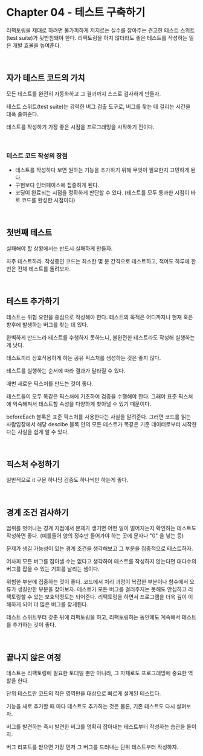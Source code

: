 # Chapter 04 - 테스트 구축하기
리팩토링을 제대로 하려면 불가피하게 저지르는 실수를 잡아주는 견고한 테스트 스위트(test suite)가 뒷받침돼야 한다. 리팩토링을 하지 않더라도 좋은 테스트를 작성하는 일은 개발 효율을 높여준다.

</br>

## 자가 테스트 코드의 가치
모든 테스트를 완전히 자동화하고 그 결과까지 스스로 검사하게 만들자.

테스트 스위트(test suite)는 강력한 버그 검출 도구로, 버그를 찾는 데 걸리는 시간을 대폭 줄여준다.

테스트를 작성하기 가장 좋은 시점을 프로그래밍을 시작하기 전이다. 

</br>

### 테스트 코드 작성의 장점
- 테스트를 작성하다 보면 원하는 기능을 추가하기 위해 무엇이 필요한지 고민하게 된다.
- 구현보다 인터페이스에 집중하게 된다. 
- 코딩이 완료되는 시점을 정확하게 판단할 수 있다. (테스트를 모두 통과한 시점이 바로 코드를 완성한 시점이다)

</br>

## 첫번째 테스트
실패해야 할 상황에서는 반드시 실패하게 만들자.

자주 테스트하라. 작성중인 코드는 최소한 몇 분 간격으로 테스트하고, 적어도 하루에 한 번은 전체 테스트를 돌려보자.

</br>

## 테스트 추가하기
테스트는 위험 요인을 중심으로 작성해야 한다. 테스트의 목적은 어디까지나 현재 혹은 향후에 발생하는 버그를 찾는 데 있다. 

완벽하게 만드느라 테스트를 수행하지 못하느니, 불완전한 테스트라도 작성해 실행하는 게 낫다. 

테스트끼리 상호작용하게 하는 공유 픽스처를 생성하는 것은 좋지 않다.

테스트를 실행하는 순서에 따라 결과가 달라질 수 있다.

매번 새로운 픽스처를 만드는 것이 좋다.

테스트들이 모두 똑같은 픽스처에 기초하여 검증을 수행해야 한다. 그래야 표준 픽스처에 익숙해져서 테스트할 속성을 다양하게 찾아낼 수 있기 때문이다. 

beforeEach 블록은 표준 픽스처를 사용한다는 사실을 알려준다. 그러면 코드를 읽는 사람입장에서 해당 descibe 블록 안의 모든 테스트가 똑같은 기준 데이터로부터 시작한다는 사실을 쉽게 알 수 있다.

</br>

## 픽스처 수정하기
일반적으로 it 구문 하나당 검증도 하나씩만 하는게 좋다.

</br>

## 경계 조건 검사하기 

범위를 벗어나는 경계 지점에서 문제가 생기면 어떤 일이 벌어지는지 확인하는 테스트도 작성하면 좋다. (예를들어 양의 정수만 들어가야 하는 곳에 문자나 "0" 을 넣는 등)

문제가 생길 가능성이 있는 경계 조건을 생각해보고 그 부분을 집중적으로 테스트하자.

어차피 모든 버그를 잡아낼 수는 없다고 생각하여 테스트를 작성하지 않는다면 대다수의 버그를 잡을 수 있는 기회를 날리는 셈이다.

위험한 부분에 집중하는 것이 좋다. 코드에서 처리 과정이 복잡한 부분이나 함수에서 오류가 생길만한 부분을 찾아보자. 테스트가 모든 버그를 걸러주지는 못해도 안심하고 리팩토링할 수 있는 보호막정도는 되어준다. 리팩토링을 하면서 프로그램을 더욱 깊이 이해하게 되어 더 많은 버그를 찾게된다.

테스트 스위트부터 갖춘 뒤에 리팩토링을 하고, 리팩토링하는 동안에도 계속해서 테스트를 추가하는 것이 좋다.

</br>

## 끝나지 않은 여정
테스트는 리팩토링에 필요한 토대일 뿐만 아니라, 그 자체로도 프로그래밍에 중요한 역할을 한다.

단위 테스트란 코드의 작은 영역만을 대상으로 빠르게 설계된 테스트다.

기능을 새로 추가할 때 마다 테스트도 추가하는 것은 물론, 기존 테스트도 다시 살펴보자.

버그를 발견하는 즉시 발견한 버그를 명확히 잡아내는 테스트부터 작성하는 습관을 들이자.

버그 리포트를 받으면 가장 먼저 그 버그를 드러내는 단위 테스트부터 작성하자.